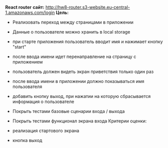 **React router**
**сайт:** http://hw8-router.s3-website.eu-central-1.amazonaws.com/login
**Цель:**

- Реализовать переход между страницами в приложении
- Данные о пользователе можно хранить в local storage
- при старте приложения пользователь вводит имя и нажимает кнопку "start"
- после ввода имени идет перенаправление на страницу с приложением
- пользователь должен видеть экран приветствия только один раз
- после ввода имени в приложении должно показываться имя пользователя
- добавить кнопку выход, при нажатии на которую сбрасывается информация о пользователе

- Покрыть тестами базовые сценарии входа / выхода
- Покрыть тестами функционал экрана входа
  Критерии оценки:

- реализация стартового экрана
- кнопка выход
